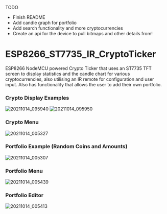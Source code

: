 TODO
- Finish README
- Add candle graph for portfolio
- Add search functionality and more cryptocurrencies
- Create an api for the device to pull bitmaps and other details from!

# ESP8266_ST7735_IR_CryptoTicker
ESP8266 NodeMCU powered Crypto Ticker that uses an ST7735 TFT screen to display statistics and the candle chart for various cryptocurrencies, also utilising an IR remote for configuration and user input. Also has functionality that allows the user to add their own portfolio.

### Crypto Display Examples
![20211014_095940](https://user-images.githubusercontent.com/47477832/137286323-0c987a22-59e3-42f3-9926-4633200aa912.jpg)
![20211014_095950](https://user-images.githubusercontent.com/47477832/137286402-810c95b3-79af-4720-b935-4e37dc9c8246.jpg)

### Crypto Menu
![20211014_005327](https://user-images.githubusercontent.com/47477832/137286506-d7595e38-0bf3-4895-a8fa-acbab4440b2f.jpg)

### Portfolio Example (Random Coins and Amounts)
![20211014_005307](https://user-images.githubusercontent.com/47477832/137286537-ccfdc52c-22e4-4090-a8d2-f8067e01747b.jpg)

### Portfolio Menu
![20211014_005439](https://user-images.githubusercontent.com/47477832/137286591-d63df87b-64ba-416c-b76b-cdac572d39a9.jpg)

### Portfolio Editor
![20211014_005413](https://user-images.githubusercontent.com/47477832/137286628-f72da208-2558-4e68-b25a-122f7477f625.jpg)
